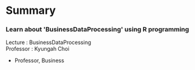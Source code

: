 # Summary
### Learn about 'BusinessDataProcessing' using R programming

Lecture : BusinessDataProcessing<br>
Professor : Kyungah Choi
- Professor, Business
